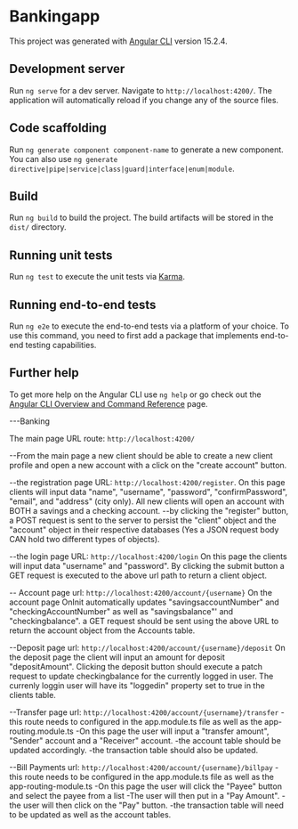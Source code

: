 # Bankingapp

This project was generated with [Angular CLI](https://github.com/angular/angular-cli) version 15.2.4.

## Development server

Run `ng serve` for a dev server. Navigate to `http://localhost:4200/`. The application will automatically reload if you change any of the source files.

## Code scaffolding

Run `ng generate component component-name` to generate a new component. You can also use `ng generate directive|pipe|service|class|guard|interface|enum|module`.

## Build

Run `ng build` to build the project. The build artifacts will be stored in the `dist/` directory.

## Running unit tests

Run `ng test` to execute the unit tests via [Karma](https://karma-runner.github.io).

## Running end-to-end tests

Run `ng e2e` to execute the end-to-end tests via a platform of your choice. To use this command, you need to first add a package that implements end-to-end testing capabilities.

## Further help

To get more help on the Angular CLI use `ng help` or go check out the [Angular CLI Overview and Command Reference](https://angular.io/cli) page.


---Banking

The main page URL route: `http://localhost:4200/`


--From the main page a new client should be able to create a new client profile and open a new account with a click on the "create account" button.


--the registration page URL: `http://localhost:4200/register`. On this page clients will input data "name", "username", "password", "confirmPassword", "email", and "address" (city only). All new clients will open an account with BOTH a savings and a checking account.
--by clicking the "register" button, a POST request is sent to the server to persist the "client" object and the "account" object in their respective databases (Yes a JSON request body CAN hold two different types of objects).

--the login page URL: `http://localhost:4200/login` On this page the clients will input data "username" and "password". By clicking the submit button a GET request is executed to the above url path to return a client object.

-- Account page url: `http://localhost:4200/account/{username}` 
On the account page OnInit automatically updates "savingsaccountNumber" and "checkingAccountNumber" as well as "savingsbalance"' and "checkingbalance".
a GET request should be sent using the above URL to return the account object from the Accounts table.

--Deposit page url: `http://localhost:4200/account/{username}/deposit`
On the deposit page the client will input an amount for deposit "depositAmount". Clicking the deposit button should execute a patch request to update checkingbalance for the currently logged in user. The currenly loggin user will have its "loggedin" property set to true in the clients table.

--Transfer page url: `http://localhost:4200/account/{username}/transfer`
-this route needs to configured in the app.module.ts file as well as the app-routing.module.ts
-On this page the user will input a "transfer amount", "Sender" account and a "Receiver" account.
-the account table should be updated accordingly.
-the transaction table should also be updated.

--Bill Payments url: `http://localhost:4200/account/{username}/billpay`
-this route needs to be configured in the app.module.ts file as well as the app-routing-module.ts
-On this page the user will click the "Payee" button and select the payee from a list
-The user will then put in a "Pay Amount".
-the user will then click on the "Pay" button.
-the transaction table will need to be updated as well as the account tables.
